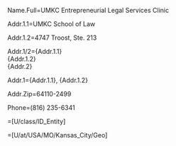 Name.Full=UMKC Entrepreneurial Legal Services Clinic

Addr.1.1=UMKC School of Law

Addr.1.2=4747 Troost, Ste. 213

Addr.1/2={Addr.1.1}<br>{Addr.1.2}<br>{Addr.2}

Addr.1={Addr.1.1}, {Addr.1.2}

Addr.Zip=64110-2499

Phone=(816) 235-6341

=[U/class/ID_Entity]

=[U/at/USA/MO/Kansas_City/Geo]